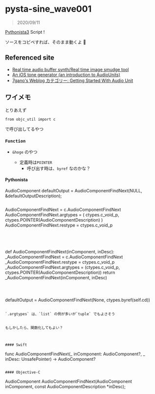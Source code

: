# pysta-sine_wave001

> 2020/09/11


[Pythonista3](http://omz-software.com/pythonista/) Script !



ソースをコピペすれば、そのまま動くよ 🥳




## Referenced site

- [Real time audio buffer synth/Real time image smudge tool](https://forum.omz-software.com/topic/5155/real-time-audio-buffer-synth-real-time-image-smudge-tool)
- [An iOS tone generator (an introduction to AudioUnits)](https://www.cocoawithlove.com/2010/10/ios-tone-generator-introduction-to.html)
- [7gano's Weblog カテゴリー: Getting Started With Audio Unit](https://7gano.wordpress.com/category/getting-started-with-audio-unit/page/2/)


## ワイメモ

とりあえず

```
from objc_util import c
```
で呼び出してるやつ



### `Function`


- `&hoge` のやつ

  - 定義時は`POINTER`
	- 呼び出す時は、`byref`
なのかな？



#### Pythonista

AudioComponent defaultOutput = AudioComponentFindNext(NULL, &defaultOutputDescription);

```

```
AudioComponentFindNext = c.AudioComponentFindNext
AudioComponentFindNext.argtypes = (
  ctypes.c_void_p, ctypes.POINTER(AudioComponentDescription)
)
AudioComponentFindNext.restype = ctypes.c_void_p

```




```
def AudioComponentFindNext(inComponent, inDesc):
  _AudioComponentFindNext = c.AudioComponentFindNext
  _AudioComponentFindNext.restype = ctypes.c_void_p
  _AudioComponentFindNext.argtypes = (ctypes.c_void_p, ctypes.POINTER(AudioComponentDescription))
  return _AudioComponentFindNext(inComponent, inDesc)

```



```
defaultOutput = AudioComponentFindNext(None, ctypes.byref(self.cd))

```

`.argtypes` は、`list` の例が多いが`tuple` でもよさそう


もしかしたら、関数化してもよい？



#### Swift

```
func AudioComponentFindNext(_ inComponent: AudioComponent?, 
                          _ inDesc: UnsafePointer<AudioComponentDescription>) -> AudioComponent?

```

#### Objective-C

``` 
AudioComponent AudioComponentFindNext(AudioComponent inComponent, const AudioComponentDescription *inDesc);

```


